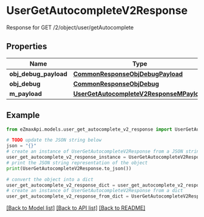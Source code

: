 # UserGetAutocompleteV2Response

Response for GET /2/object/user/getAutocomplete

## Properties

Name | Type | Description | Notes
------------ | ------------- | ------------- | -------------
**obj_debug_payload** | [**CommonResponseObjDebugPayload**](CommonResponseObjDebugPayload.md) |  | 
**obj_debug** | [**CommonResponseObjDebug**](CommonResponseObjDebug.md) |  | [optional] 
**m_payload** | [**UserGetAutocompleteV2ResponseMPayload**](UserGetAutocompleteV2ResponseMPayload.md) |  | 

## Example

```python
from eZmaxApi.models.user_get_autocomplete_v2_response import UserGetAutocompleteV2Response

# TODO update the JSON string below
json = "{}"
# create an instance of UserGetAutocompleteV2Response from a JSON string
user_get_autocomplete_v2_response_instance = UserGetAutocompleteV2Response.from_json(json)
# print the JSON string representation of the object
print(UserGetAutocompleteV2Response.to_json())

# convert the object into a dict
user_get_autocomplete_v2_response_dict = user_get_autocomplete_v2_response_instance.to_dict()
# create an instance of UserGetAutocompleteV2Response from a dict
user_get_autocomplete_v2_response_from_dict = UserGetAutocompleteV2Response.from_dict(user_get_autocomplete_v2_response_dict)
```
[[Back to Model list]](../README.md#documentation-for-models) [[Back to API list]](../README.md#documentation-for-api-endpoints) [[Back to README]](../README.md)



